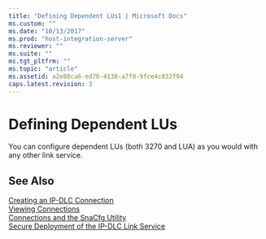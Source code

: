 ```yaml
---
title: "Defining Dependent LUs1 | Microsoft Docs"
ms.custom: ""
ms.date: "10/13/2017"
ms.prod: "host-integration-server"
ms.reviewer: ""
ms.suite: ""
ms.tgt_pltfrm: ""
ms.topic: "article"
ms.assetid: a2e88ca6-ed70-4138-a7f0-9fce4c832f94
caps.latest.revision: 3
---
```

# Defining Dependent LUs
You can configure dependent LUs (both 3270 and LUA) as you would with any other link service.  
  
## See Also  
 [Creating an IP-DLC Connection](../core/creating-an-ip-dlc-connection.md)   
 [Viewing Connections](../core/viewing-connections.md)   
 [Connections and the SnaCfg Utility](../core/connections-and-the-snacfg-utility.md)   
 [Secure Deployment of the IP-DLC Link Service](../core/secure-deployment-of-the-ip-dlc-link-service.md)